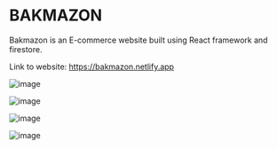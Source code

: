 # BAKMAZON

Bakmazon is an E-commerce website built using React framework and firestore.

Link to website: https://bakmazon.netlify.app

![image](https://user-images.githubusercontent.com/79804244/142759125-0752d130-1906-4d33-a45a-0d9f8adea56b.png)

![image](https://user-images.githubusercontent.com/79804244/142759136-b52d9aa9-b187-4b90-8a08-357835123b43.png)

![image](https://user-images.githubusercontent.com/79804244/142759146-a58e9336-a3e5-44e4-903a-1a60cb8604f5.png)

![image](https://user-images.githubusercontent.com/79804244/142759151-94cef939-9585-471a-b9e2-b950ba4a2be3.png)
